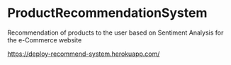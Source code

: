 # ProductRecommendationSystem
Recommendation of products to the user based on Sentiment Analysis for the e-Commerce website

https://deploy-recommend-system.herokuapp.com/
